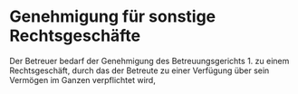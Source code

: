 # Genehmigung für sonstige Rechtsgeschäfte

Der Betreuer bedarf der Genehmigung des Betreuungsgerichts  1.
 zu einem Rechtsgeschäft, durch das der Betreute zu einer Verfügung über sein Vermögen im Ganzen verpflichtet wird,